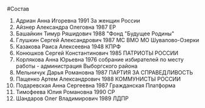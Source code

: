 #Состав
1. Адриан Анна Игоревна 1991 За женщин России
2. Айзнер Александра Олеговна 1987 ЕР
3. Башайкин Тимур Ряшидович 1988 \"Фонд \"Будущее Родины\"
4. Глушкин Сергей Александрович 1987 МС ВМО МО Шувалово-Озерки
5. Казакова Раиса Алексеевна 1948 КПРФ
6. Конюшков Сергей Константинович 1985 ПАТРИОТЫ РОССИИ
7. Корлякова Анна Юрьевна 1976 собрание избирателей по месту работы - администрация Выборгского района
8. Мельничук Дарья Романовна 1987 ПАРТИЯ ЗА СПРАВЕДЛИВОСТЬ
9. Пащенко Артем Александрович 1988 КОММУНИСТЫ РОССИИ
10. Подаревская Анна Сергеевна 1987 Гражданская Платформа
11. Тимофеева Юлия Романовна 1990 СР
12. Шандаров Олег Владимирович 1989 ЛДПР
